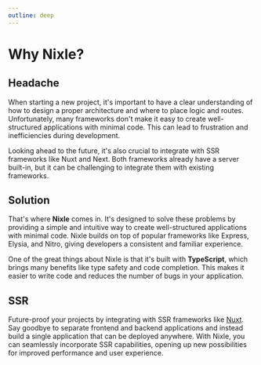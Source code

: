 ```yaml
---
outline: deep
---
```


# Why Nixle?

## Headache

When starting a new project, it's important to have a clear understanding of how to design a proper architecture and where to place logic and routes. Unfortunately, many frameworks don't make it easy to create well-structured applications with minimal code. This can lead to frustration and inefficiencies during development.

Looking ahead to the future, it's also crucial to integrate with SSR frameworks like Nuxt and Next. Both frameworks already have a server built-in, but it can be challenging to integrate them with existing frameworks.

## Solution

That's where **Nixle** comes in. It's designed to solve these problems by providing a simple and intuitive way to create well-structured applications with minimal code. Nixle builds on top of popular frameworks like Express, Elysia, and Nitro, giving developers a consistent and familiar experience.

One of the great things about Nixle is that it's built with **TypeScript**, which brings many benefits like type safety and code completion. This makes it easier to write code and reduces the number of bugs in your application.

## SSR

Future-proof your projects by integrating with SSR frameworks like [Nuxt](https://nuxt.com). Say goodbye to separate frontend and backend applications and instead build a single application that can be deployed anywhere. With Nixle, you can seamlessly incorporate SSR capabilities, opening up new possibilities for improved performance and user experience.
